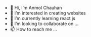 - 👋 Hi, I’m Anmol Chauhan
- 👀 I’m interested in creating websites
- 🌱 I’m currently learning react js
- 💞️ I’m looking to collaborate on ...
- 📫 How to reach me ...

<!---
anmol977/anmol977 is a ✨ special ✨ repository because its `README.md` (this file) appears on your GitHub profile.
You can click the Preview link to take a look at your changes.
--->
